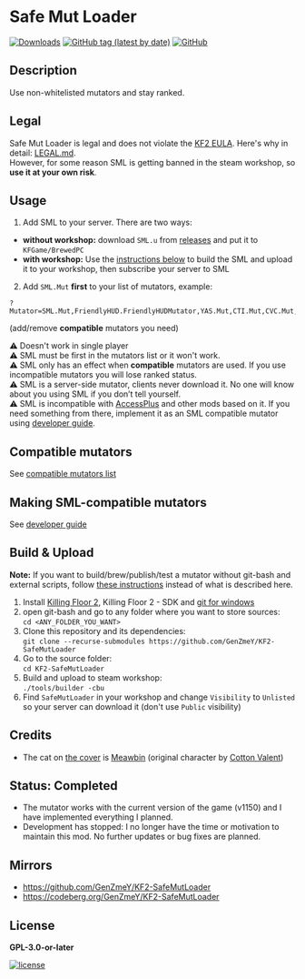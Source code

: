 # Safe Mut Loader

[![Downloads](https://img.shields.io/github/downloads/GenZmeY/KF2-SafeMutLoader/total)](https://github.com/GenZmeY/KF2-SafeMutLoader/releases)
[![GitHub tag (latest by date)](https://img.shields.io/github/v/tag/GenZmeY/KF2-SafeMutLoader)](CHANGELOG.md)
[![GitHub](https://img.shields.io/github/license/GenZmeY/KF2-SafeMutLoader)](COPYING)

## Description
Use non-whitelisted mutators and stay ranked.  

## Legal
Safe Mut Loader is legal and does not violate the [KF2 EULA](https://store.steampowered.com/eula/232090_eula_0). Here's why in detail: [LEGAL.md](LEGAL.md).  
However, for some reason SML is getting banned in the steam workshop, so **use it at your own risk**.  

## Usage
1. Add SML to your server. There are two ways:  
- **without workshop:** download `SML.u` from [releases](https://github.com/GenZmeY/KF2-SafeMutLoader/releases) and put it to `KFGame/BrewedPC`  
- **with workshop:** Use the [instructions below](https://github.com/GenZmeY/KF2-SafeMutLoader#build--upload) to build the SML and upload it to your workshop, then subscribe your server to SML  
2. Add `SML.Mut` **first** to your list of mutators, example:  
```text
?Mutator=SML.Mut,FriendlyHUD.FriendlyHUDMutator,YAS.Mut,CTI.Mut,CVC.Mut,AAL.Mut
```
(add/remove **compatible** mutators you need)  

⚠️ Doesn't work in single player  
⚠️ SML must be first in the mutators list or it won't work.  
⚠️ SML only has an effect when **compatible** mutators are used. If you use incompatible mutators you will lose ranked status.  
⚠️ SML is a server-side mutator, clients never download it. No one will know about you using SML if you don’t tell yourself.  
⚠️ SML is incompatible with [AccessPlus](https://forums.tripwireinteractive.com/index.php?threads/utility-admin-access-plus-manager.118740/) and other mods based on it. If you need something from there, implement it as an SML compatible mutator using [developer guide](DEV.md).  

## Compatible mutators
See [compatible mutators list](COMPATIBLE.md)  

## Making SML-compatible mutators
See [developer guide](DEV.md)  

## Build & Upload
**Note:** If you want to build/brew/publish/test a mutator without git-bash and external scripts, follow [these instructions](https://tripwireinteractive.atlassian.net/wiki/spaces/KF2SW/pages/26247172/KF2+Code+Modding+How-to) instead of what is described here.  
1. Install [Killing Floor 2](https://store.steampowered.com/app/232090/Killing_Floor_2/), Killing Floor 2 - SDK and [git for windows](https://git-scm.com/download/win)  
2. open git-bash and go to any folder where you want to store sources:  
`cd <ANY_FOLDER_YOU_WANT>`  
3. Clone this repository and its dependencies:  
`git clone --recurse-submodules https://github.com/GenZmeY/KF2-SafeMutLoader`  
4. Go to the source folder:  
`cd KF2-SafeMutLoader`
5. Build and upload to steam workshop:  
`./tools/builder -cbu`
6. Find `SafeMutLoader` in your workshop and change `Visibility` to `Unlisted` so your server can download it (don't use `Public` visibility)  

## Credits
- The cat on [the cover](PublicationContent/preview.png) is [Meawbin](https://x.com/meawbinneko) (original character by [Cotton Valent](https://x.com/horrormove))  

## Status: Completed
- The mutator works with the current version of the game (v1150) and I have implemented everything I planned.  
- Development has stopped: I no longer have the time or motivation to maintain this mod. No further updates or bug fixes are planned.  

## Mirrors
- https://github.com/GenZmeY/KF2-SafeMutLoader  
- https://codeberg.org/GenZmeY/KF2-SafeMutLoader  

## License
**GPL-3.0-or-later**  
  
[![license](https://www.gnu.org/graphics/gplv3-with-text-136x68.png)](COPYING)  